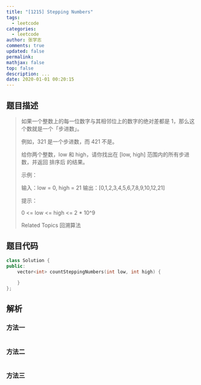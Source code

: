 ```yaml
---
title: "[1215] Stepping Numbers"
tags:
  - leetcode
categories:
  - leetcode
author: 张学志
comments: true
updated: false
permalink:
mathjax: false
top: false
description: ...
date: 2020-01-01 00:20:15
---
```


## 题目描述

> 如果一个整数上的每一位数字与其相邻位上的数字的绝对差都是 1，那么这个数就是一个「步进数」。 
> 
> 例如，321 是一个步进数，而 421 不是。 
> 
> 给你两个整数，low 和 high，请你找出在 [low, high] 范围内的所有步进数，并返回 排序后 的结果。 
> 
> 
> 
> 示例： 
> 
> 输入：low = 0, high = 21
> 输出：[0,1,2,3,4,5,6,7,8,9,10,12,21]
> 
> 
> 
> 
> 提示： 
> 
> 
> 0 <= low <= high <= 2 * 10^9 
> 
> Related Topics 回溯算法

## 题目代码

```cpp
class Solution {
public:
    vector<int> countSteppingNumbers(int low, int high) {
        
    }
};
```

## 解析

### 方法一

```cpp

```

### 方法二

```cpp

```

### 方法三

```cpp

```

